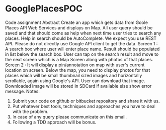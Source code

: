# GooglePlacesPOC
Code assignment
Abstract
Create an app which gets data from Goole Places API Web Services and displays on Map. All user
query should be saved and that should come as help when next time user tries to search any places. Help
in search should be AutoComplete. We expect you use REST API. Please do not directly use Google API
client to get the data.
Screen 1 : A search box where user will enter place name. Result should be populated in list below the
search box. User can tap on the search result and move to the next screen which is a Map Screen along
with photos of that places.
Screen 2 : It will display a pin/annotation on map with user's current location on screen. Below the map,
you need to display photos for that places which will be small thumbnail sized images and horizontally
scrollable, again using Google's API. User can download that image. Downloaded image will be stored in
SDCard if available else show error message.
Notes:
1. Submit your code on github or bitbucket repository and share it with us.
2. Put whatever best tools, techniques and approaches you have to deal with the problem.
3. In case of any query please communicate on this email.
4. Following a TDD approach will be bonus.
